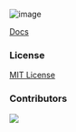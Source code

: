 ![image](https://banners.beyondco.de/Generator.png?theme=light&packageManager=composer+require&packageName=evdigiina%2Fgenerator+--dev&pattern=architect&style=style_1&description=Package+for+building+basic+needs+administration+interface+setup+like+Create%2C+Read%2C+Update%2C+and+Delete.+Is+minimalistic.&md=1&showWatermark=0&fontSize=100px&images=https%3A%2F%2Flaravel.com%2Fimg%2Flogomark.min.svg)

[Docs](https://evdigi-ina.github.io/generator-docs/)

### License
[MIT License](./LICENSE)

### Contributors
<a  href="https://github.com/Evdigi-INA/generator/graphs/contributors">
<img  src="https://contrib.rocks/image?repo=Evdigi-INA/generator&anon=1&columns=10"  />
</a>
